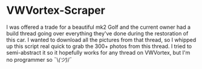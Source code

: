 # VWVortex-Scraper
 I was offered a trade for a beautiful mk2 Golf and the current owner had a build thread going over everything they've done during the restoration of this car. I wanted to download all the pictures from that thread, so I whipped up this script real quick to grab the 300+ photos from this thread. I tried to semi-abstract it so it hopefully works for any thread on VWVortex, but I'm no programmer so ¯\\_(ツ)_/¯
